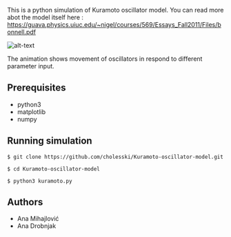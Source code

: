 This is a python simulation of Kuramoto oscillator model. 
You can read more abot the model itself here : https://guava.physics.uiuc.edu/~nigel/courses/569/Essays_Fall2011/Files/bonnell.pdf


![alt-text](https://github.com/cholesski/Kuramoto-oscillator-model/blob/main/kuramoto.gif)

The animation shows movement of oscillators in respond to different parameter input.
## Prerequisites
* python3
* matplotlib
* numpy 

## Running simulation 
```
$ git clone https://github.com/cholesski/Kuramoto-oscillator-model.git
```
```
$ cd Kuramoto-oscillator-model
```
```
$ python3 kuramoto.py
```
## Authors 
* Ana Mihajlović
* Ana Drobnjak
